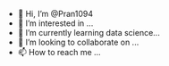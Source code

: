 - 👋 Hi, I’m @Pran1094
- 👀 I’m interested in ...
- 🌱 I’m currently learning  data science...
- 💞️ I’m looking to collaborate on ...
- 📫 How to reach me ...

<!---
Pran1094/Pran1094 is a ✨ special ✨ repository because its `README.md` (this file) appears on your GitHub profile.
You can click the Preview link to take a look at your changes.
--->
